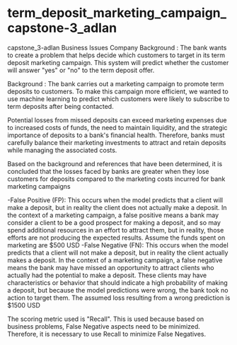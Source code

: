 # term_deposit_marketing_campaign_capstone-3_adlan
capstone_3-adlan
Business Issues
Company Background : The bank wants to create a problem that helps decide which customers to target in its term deposit marketing campaign. This system will predict whether the customer will answer "yes" or "no" to the term deposit offer.

Background : The bank carries out a marketing campaign to promote term deposits to customers. To make this campaign more efficient, we wanted to use machine learning to predict which customers were likely to subscribe to term deposits after being contacted.

Potential losses from missed deposits can exceed marketing expenses due to increased costs of funds, the need to maintain liquidity, and the strategic importance of deposits to a bank's financial health. Therefore, banks must carefully balance their marketing investments to attract and retain deposits while managing the associated costs.

Based on the background and references that have been determined, it is concluded that the losses faced by banks are greater when they lose customers for deposits compared to the marketing costs incurred for bank marketing campaigns

-False Positive (FP): This occurs when the model predicts that a client will make a deposit, but in reality the client does not actually make a deposit. In the context of a marketing campaign, a false positive means a bank may consider a client to be a good prospect for making a deposit, and so may spend additional resources in an effort to attract them, but in reality, those efforts are not producing the expected results. Assume the funds spent on marketing are $500 USD
-False Negative (FN): This occurs when the model predicts that a client will not make a deposit, but in reality the client actually makes a deposit. In the context of a marketing campaign, a false negative means the bank may have missed an opportunity to attract clients who actually had the potential to make a deposit. These clients may have characteristics or behavior that should indicate a high probability of making a deposit, but because the model predictions were wrong, the bank took no action to target them. The assumed loss resulting from a wrong prediction is $1500 USD

The scoring metric used is "Recall". This is used because based on business problems, False Negative aspects need to be minimized. Therefore, it is necessary to use Recall to minimize False Negatives.
